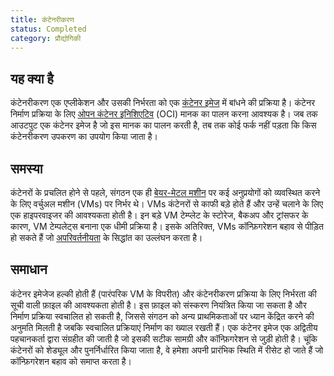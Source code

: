 ```yaml
---
title: कंटेनरीकरण
status: Completed
category: प्रौद्योगिकी
---
```


## यह क्या है 

कंटेनरीकरण एक एप्लीकेशन और उसकी निर्भरता को एक [कंटेनर इमेज](/container-image/) में बांधने की प्रक्रिया है। कंटेनर निर्माण प्रक्रिया के लिए [ओपन कंटेनर इनिशिएटिव](https://opencontainers.org) (OCI) मानक का पालन करना आवश्यक है। जब तक आउटपुट एक कंटेनर इमेज है जो इस मानक का पालन करती है, तब तक कोई फर्क नहीं पड़ता कि किस कंटेनरीकरण उपकरण का उपयोग किया जाता है।

## समस्या  

कंटेनरों के प्रचलित होने से पहले, संगठन एक ही [बेयर-मेटल मशीन](/bare_metal_machine/) पर कई अनुप्रयोगों को व्यवस्थित करने के लिए वर्चुअल मशीन (VMs) पर निर्भर थे। VMs कंटेनरों से काफी बड़े होते हैं और उन्हें चलाने के लिए एक हाइपरवाइजर की आवश्यकता होती है। इन बड़े VM टेम्प्लेट के स्टोरेज, बैकअप और ट्रांसफर के कारण, VM टेम्पलेट्स बनाना एक धीमी प्रक्रिया है। इसके अतिरिक्त, VMs कॉन्फ़िगरेशन बहाव से पीड़ित हो सकते हैं जो [अपरिवर्तनीयता](/immutable_infrastructure/) के सिद्धांत का उल्लंघन करता है।

## समाधान 

कंटेनर इमेजेज हल्की होती हैं (पारंपरिक VM के विपरीत) और कंटेनरीकरण प्रक्रिया के लिए निर्भरता की सूची वाली फ़ाइल की आवश्यकता होती है। इस फ़ाइल को संस्करण नियंत्रित किया जा सकता है और निर्माण प्रक्रिया स्वचालित हो सकती है, जिससे संगठन को अन्य प्राथमिकताओं पर ध्यान केंद्रित करने की अनुमति मिलती है जबकि स्वचालित प्रक्रियाएं निर्माण का ख्याल रखती हैं। एक कंटेनर इमेज एक अद्वितीय पहचानकर्ता द्वारा संग्रहीत की जाती है जो इसकी सटीक सामग्री और कॉन्फ़िगरेशन से जुड़ी होती है। चूंकि कंटेनरों को शेड्यूल और पुनर्निर्धारित किया जाता है, वे हमेशा अपनी प्रारंभिक स्थिति में रीसेट हो जाते हैं जो कॉन्फ़िगरेशन बहाव को समाप्त करता है।
